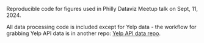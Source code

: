 Reproducible code for figures used in Philly Dataviz Meetup talk on Sept, 11, 2024. 

All data processing code is included except for Yelp data - the workflow for grabbing Yelp API data is in another repo: [Yelp API data repo](github.com/Ineedtoaddthislink).
